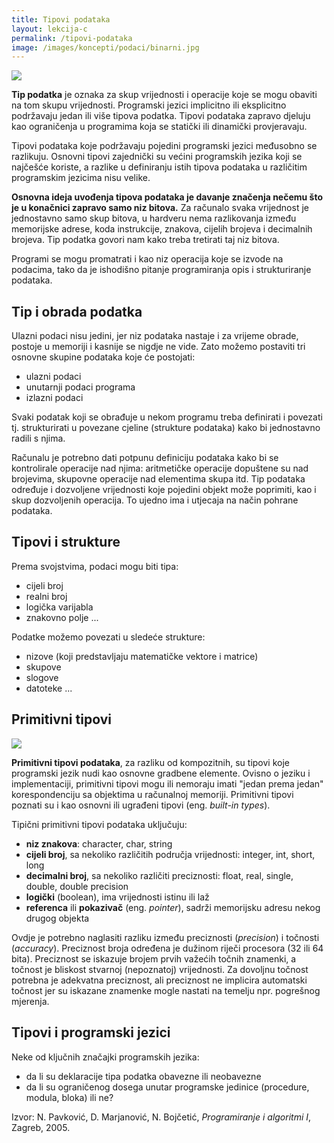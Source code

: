 ```yaml
---
title: Tipovi podataka
layout: lekcija-c
permalink: /tipovi-podataka
image: /images/koncepti/podaci/binarni.jpg
---
```


![]({{page.image}})

**Tip podatka** je oznaka za skup vrijednosti i operacije koje se mogu obaviti na tom skupu vrijednosti. Programski jezici implicitno ili eksplicitno podržavaju jedan ili više tipova podatka. Tipovi podataka zapravo djeluju kao ograničenja u programima koja se statički ili dinamički provjeravaju.

Tipovi podataka koje podržavaju pojedini programski jezici međusobno se razlikuju. Osnovni tipovi zajednički su većini programskih jezika koji se najčešće koriste, a razlike u definiranju istih tipova podataka u različitim programskim jezicima nisu velike.

**Osnovna ideja uvođenja tipova podataka je davanje značenja nečemu što je u konačnici zapravo samo niz bitova.** Za računalo svaka vrijednost je jednostavno samo skup bitova, u hardveru nema razlikovanja između memorijske adrese, koda instrukcije, znakova, cijelih brojeva i decimalnih brojeva. Tip podatka govori nam kako treba tretirati taj niz bitova.

Programi se mogu promatrati i kao niz operacija koje se izvode na podacima, tako da je ishodišno pitanje programiranja opis i strukturiranje podataka.

## Tip i obrada podatka

Ulazni podaci nisu jedini, jer niz podataka nastaje i za vrijeme obrade, postoje u memoriji i kasnije se nigdje ne vide. Zato možemo postaviti tri osnovne skupine podataka koje će postojati:

* ulazni podaci
* unutarnji podaci programa
* izlazni podaci

Svaki podatak koji se obrađuje u nekom programu treba definirati i povezati tj. strukturirati u povezane cjeline (strukture podataka) kako bi jednostavno radili s njima.

Računalu je potrebno dati potpunu definiciju podataka kako bi se kontrolirale operacije nad njima: aritmetičke operacije dopuštene su nad brojevima, skupovne operacije nad elementima skupa itd. Tip podataka određuje i dozvoljene vrijednosti koje pojedini objekt može poprimiti, kao i skup dozvoljenih operacija. To ujedno ima i utjecaja na način pohrane podataka.

## Tipovi i strukture

Prema svojstvima, podaci mogu biti tipa:
* cijeli broj
* realni broj
* logička varijabla
* znakovno polje
...

Podatke možemo povezati u sledeće strukture:
<!-- Sa stajališta struktura, podatke možemo povezati u: -->
* nizove (koji predstavljaju matematičke vektore i matrice)
* skupove
* slogove
* datoteke
...

## Primitivni tipovi

![](//csharpcorner.mindcrackerinc.netdna-cdn.com/UploadFile/3d39b4/data-types-in-json/Images/JSON-represents-six-data-types.jpg)

**Primitivni tipovi podataka**, za razliku od kompozitnih, su tipovi koje programski jezik nudi kao osnovne gradbene elemente. Ovisno o jeziku i implementaciji,
primitivni tipovi mogu ili nemoraju imati "jedan prema jedan" korespondenciju sa objektima u računalnoj memoriji. Primitivni tipovi poznati su i kao osnovni ili ugrađeni tipovi (eng. *built-in types*).

Tipični primitivni tipovi podataka uključuju:
* **niz znakova**: character, char, string
* **cijeli broj**, sa nekoliko različitih područja vrijednosti: integer, int, short, long
* **decimalni broj**, sa nekoliko različiti preciznosti: float, real, single, double, double precision
* **logički** (boolean), ima vrijednosti istinu ili laž
* **referenca** ili **pokazivač** (eng. *pointer*), sadrži memorijsku adresu nekog drugog objekta

Ovdje je potrebno naglasiti razliku između preciznosti (*precision*) i točnosti (*accuracy*). Preciznost broja određena je dužinom riječi procesora (32 ili 64 bita). Preciznost se iskazuje brojem prvih važećih točnih znamenki, a točnost je bliskost stvarnoj (nepoznatoj) vrijednosti. Za dovoljnu točnost potrebna je adekvatna preciznost, ali preciznost ne implicira automatski točnost jer su iskazane znamenke mogle nastati na temelju npr. pogrešnog mjerenja.

## Tipovi i programski jezici

Neke od ključnih značajki programskih jezika:
* da li su deklaracije tipa podatka obavezne ili neobavezne
* da li su ograničenog dosega unutar programske jedinice (procedure, modula, bloka) ili ne?

Izvor: N. Pavković, D. Marjanović, N. Bojčetić, *Programiranje i algoritmi I*, Zagreb, 2005.
